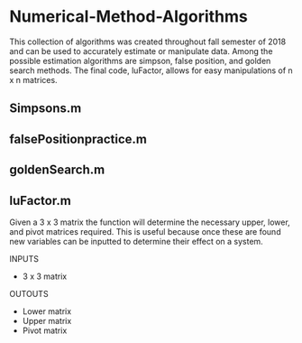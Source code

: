 # Numerical-Method-Algorithms
This collection of algorithms was created throughout fall semester of 2018 and can be used to accurately estimate or manipulate data. Among the possible estimation algorithms are simpson, false position, and golden search methods. The final code, luFactor, allows for easy manipulations of n x n matrices. 
## Simpsons.m

## falsePositionpractice.m

## goldenSearch.m

## luFactor.m
Given a 3 x 3 matrix the function will determine the necessary upper, lower, and pivot matrices required. This is useful because once these are found new variables can be inputted to determine their effect on a system.

  INPUTS
  - 3 x 3 matrix
  
  OUTOUTS
  - Lower matrix
  - Upper matrix
  - Pivot matrix

